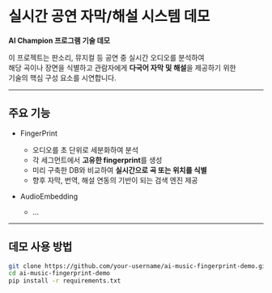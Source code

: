 # 실시간 공연 자막/해설 시스템 데모
**AI Champion 프로그램 기술 데모**

이 프로젝트는 판소리, 뮤지컬 등 공연 중 실시간 오디오를 분석하여  
해당 곡이나 장면을 식별하고 관람자에게 **다국어 자막 및 해설**을 제공하기 위한  
기술의 핵심 구성 요소를 시연합니다.

---

## 주요 기능

- FingerPrint
  - 오디오를 초 단위로 세분화하여 분석
  - 각 세그먼트에서 **고유한 fingerprint**를 생성
  - 미리 구축한 DB와 비교하여 **실시간으로 곡 또는 위치를 식별**
  - 향후 자막, 번역, 해설 연동의 기반이 되는 검색 엔진 제공

- AudioEmbedding
  - ...

---

## 데모 사용 방법

```bash
git clone https://github.com/your-username/ai-music-fingerprint-demo.git
cd ai-music-fingerprint-demo
pip install -r requirements.txt

